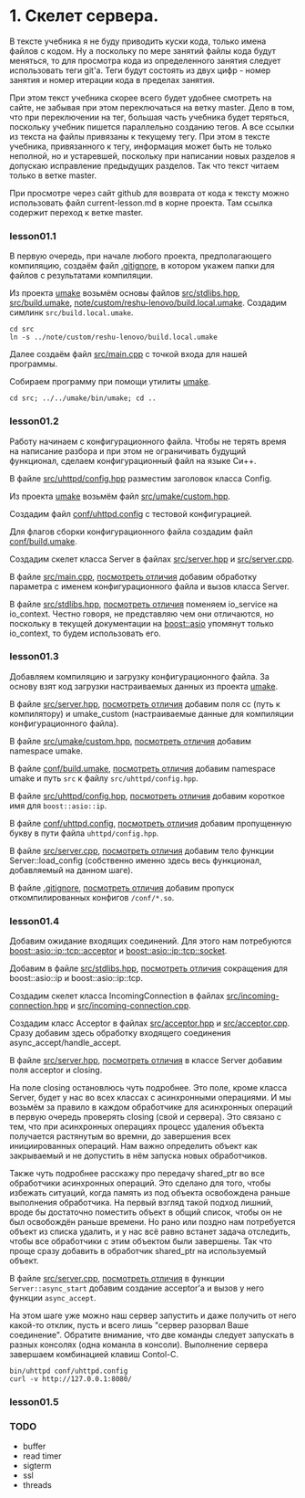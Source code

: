# 1. Скелет сервера.

В тексте учебника я не буду приводить куски кода, только имена файлов с кодом. Ну а поскольку по мере занятий файлы кода будут меняться, то для просмотра кода из определенного занятия следует использовать теги git'а. Теги будут состоять из двух цифр - номер занятия и номер итерации кода в пределах занятия.

При этом текст учебника скорее всего будет удобнее смотреть на сайте, не забывая при этом переключаться на ветку master. Дело в том, что при переключении на тег, большая часть учебника будет теряться, поскольку учебник пишется параллельно созданию тегов. А все ссылки из текста на файлы привязаны к текущему тегу. При этом в тексте учебника, привязанного к тегу, информация может быть не только неполной, но и устаревшей, поскольку при написании новых разделов я допускаю исправление предыдущих разделов. Так что текст читаем только в ветке master.

При просмотре через сайт github для возврата от кода к тексту можно использовать файл current-lesson.md в корне проекта. Там ссылка содержит переход к ветке master.

### lesson01.1

В первую очередь, при начале любого проекта, предполагающего компиляцию, создаём файл [.gitignore](https://github.com/ulresh/umake/blob/lesson01.1/.gitignore), в котором укажем папки для файлов с результатами компиляции.

Из проекта [umake](/../../../umake) возьмём основы файлов [src/stdlibs.hpp](/../lesson01.1/src/stdlibs.hpp), [src/build.umake](/../lesson01.1/src/build.umake), [note/custom/reshu-lenovo/build.local.umake](/../lesson01.1/note/custom/reshu-lenovo/build.local.umake). Создадим симлинк `src/build.local.umake`.
```
cd src
ln -s ../note/custom/reshu-lenovo/build.local.umake
```

Далее создаём файл [src/main.cpp](/../lesson01.1/src/main.cpp) с точкой входа для нашей программы.

Собираем программу при помощи утилиты [umake](/../../../umake).
```
cd src; ../../umake/bin/umake; cd ..
```


### lesson01.2

Работу начинаем с конфигурационного файла. Чтобы не терять время на написание разбора и при этом не ограничивать будущий функционал, сделаем конфигурационный файл на языке Си++.

В файле [src/uhttpd/config.hpp](/../lesson01.2/src/uhttpd/config.hpp) разместим заголовок класса Config.

Из проекта [umake](/../../../umake) возьмём файл [src/umake/custom.hpp](/../lesson01.2/src/umake/custom.hpp).

Создадим файл [conf/uhttpd.config](/../lesson01.2/conf/uhttpd.config) с тестовой конфигурацией.

Для флагов сборки конфигурационного файла создадим файл [conf/build.umake](/../lesson01.2/conf/build.umake).

Создадим скелет класса Server в файлах
[src/server.hpp](/../lesson01.2/src/server.hpp) и
[src/server.cpp](/../lesson01.2/src/server.cpp).

В файле [src/main.cpp](/../lesson01.2/src/main.cpp), [посмотреть отличия](/../../compare/c012..c012a) добавим обработку параметра с именем конфигурационного файла и вызов класса Server.

В файле [src/stdlibs.hpp](/../lesson01.2/src/stdlibs.hpp), [посмотреть отличия](/../../compare/c012a..c012b) поменяем io_service на io_context. Честно говоря, не представляю чем они отличаются, но поскольку в текущей документации на [boost::asio](https://www.boost.org/doc/libs/1_84_0/doc/html/boost_asio.html) упомянут только io_context, то будем использовать его.


### lesson01.3

Добавляем компиляцию и загрузку конфигурационного файла. За основу взят код загрузки настраиваемых данных из проекта [umake](/../../../umake).

В файле [src/server.hpp](/../lesson01.3/src/server.hpp), [посмотреть отличия](/../../compare/c013..c013a) добавим поля cc (путь к компилятору) и umake_custom (настраиваемые данные для компиляции конфигурационного файла).

В файле [src/umake/custom.hpp](/../lesson01.3/src/umake/custom.hpp), [посмотреть отличия](/../../compare/c013a..c013b) добавим namespace umake.

В файле [conf/build.umake](/../lesson01.3/conf/build.umake), [посмотреть отличия](/../../compare/c013b..c013c) добавим namespace umake и путь `src` к файлу `src/uhttpd/config.hpp`.

В файле [src/uhttpd/config.hpp](/../lesson01.3/src/uhttpd/config.hpp), [посмотреть отличия](/../../compare/c013c..c013d) добавим короткое имя для `boost::asio::ip`.

В файле [conf/uhttpd.config](/../lesson01.3/conf/uhttpd.config), [посмотреть отличия](/../../compare/c013d..c013e) добавим пропущенную букву в пути файла `uhttpd/config.hpp`.

В файле [src/server.cpp](/../lesson01.3/src/server.cpp), [посмотреть отличия](/../../compare/c013e..c013f) добавим тело функции Server::load_config (собственно именно здесь весь функционал, добавляемый на данном шаге).

В файле [.gitignore](/../lesson01.3/.gitignore), [посмотреть отличия](/../../compare/c013f..c013g) добавим пропуск откомпилированных конфигов `/conf/*.so`.


### lesson01.4

Добавим ожидание входящих соединений. Для этого нам потребуются [boost::asio::ip::tcp::acceptor](https://www.boost.org/doc/libs/1_84_0/doc/html/boost_asio/reference/ip__tcp/acceptor.html) и [boost::asio::ip::tcp::socket](https://www.boost.org/doc/libs/1_84_0/doc/html/boost_asio/reference/ip__tcp/socket.html).

Добавим в файле [src/stdlibs.hpp](/../lesson01.4/src/stdlibs.hpp), [посмотреть отличия](/../../compare/c014..c014a) сокращения для boost::asio::ip и boost::asio::ip::tcp.

Создадим скелет класса IncomingConnection в файлах
[src/incoming-connection.hpp](/../lesson01.4/src/incoming-connection.hpp) и
[src/incoming-connection.cpp](/../lesson01.4/src/incoming-connection.cpp).

Создадим класс Acceptor в файлах
[src/acceptor.hpp](/../lesson01.4/src/acceptor.hpp) и
[src/acceptor.cpp](/../lesson01.4/src/acceptor.cpp).
Сразу добавим здесь обработку входящего соединения async_accept/handle_accept.

В файле [src/server.hpp](/../lesson01.4/src/server.hpp), [посмотреть отличия](/../../compare/c014a..c014b) в классе Server добавим поля acceptor и closing.

На поле closing остановлюсь чуть подробнее. Это поле, кроме класса Server, будет у нас во всех классах с асинхронными операциями. И мы возьмём за правило в каждом обработчике для асинхронных операций в первую очередь проверять closing (свой и сервера). Это связано с тем, что при асинхронных операциях процесс удаления объекта получается растянутым во времни, до завершения всех инициированных операций. Нам важно определить объект как закрываемый и не допустить в нём запуска новых обработчиков.

Также чуть подробнее расскажу про передачу shared_ptr во все обработчики асинхронных операций. Это сделано для того, чтобы избежать ситуаций, когда память из под объекта освобождена раньше выполнения обработчика. На первый взгляд такой подход лишний, вроде бы достаточно поместить объект в общий список, чтобы он не был освобождён раньше времени. Но рано или поздно нам потребуется объект из списка удалить, и у нас всё равно встанет задача отследить, чтобы все обработчики с этим объектом были завершены. Так что проще сразу добавить в обработчик shared_ptr на используемый объект.

В файле [src/server.cpp](/../lesson01.4/src/server.cpp), [посмотреть отличия](/../../compare/c014b..c014c) в функции `Server::async_start` добавим создание acceptor'а и вызов у него функции `async_accept`.

На этом шаге уже можно наш сервер запустить и даже получить от него какой-то отклик, пусть и всего лишь "сервер разорвал Ваше соединение". Обратите внимание, что две команды следует запускать в разных консолях (одна команла в консоли). Выполнение сервера завершаем комбинацией клавиш Contol-C.

```
bin/uhttpd conf/uhttpd.config
curl -v http://127.0.0.1:8080/
```


### lesson01.5



### TODO
* buffer
* read timer
* sigterm
* ssl
* threads
